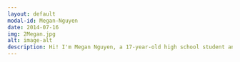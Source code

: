 ```yaml
---
layout: default
modal-id: Megan-Nguyen
date: 2014-07-16
img: 2Megan.jpg
alt: image-alt
description: Hi! I'm Megan Nguyen, a 17-year-old high school student and founder of the Golden Reach Organization. After volunteering at a local memory care home, I saw a gap in connection between youth and seniors. I started this nonprofit to promote meaningful intergenerational relationships and engage passionate individuals who want to bring love and companionship to seniors during their golden years. I welcome you all to join us on our mission of bridging this divide.
---
```

